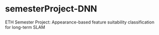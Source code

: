 # semesterProject-DNN
ETH Semester Project: Appearance-based feature suitability classification for long-term SLAM
